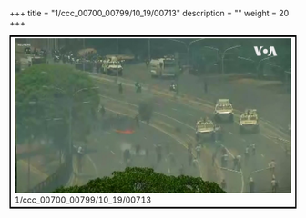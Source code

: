 +++
title = "1/ccc_00700_00799/10_19/00713"
description = ""
weight = 20
+++

<table style="border:2px solid black;max-width:800px;max-height:800px;" 
><tr><td>
<img class="center-fit-jpg"
src="/jpg_/aaa_20190430_NxaOmWaI8sI_00712.jpg">
1/ccc_00700_00799/10_19/00713
</img></td></tr></table>
